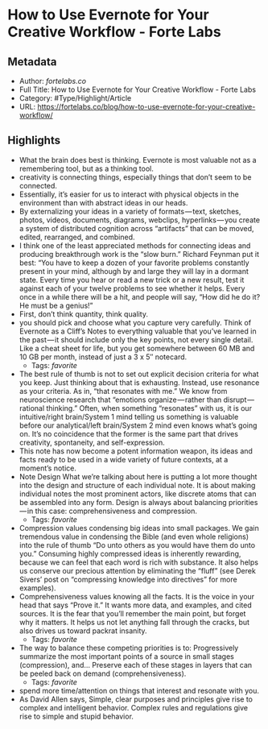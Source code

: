 # How to Use Evernote for Your Creative Workflow - Forte Labs

## Metadata

* Author: *fortelabs.co*
* Full Title: How to Use Evernote for Your Creative Workflow - Forte Labs
* Category: #Type/Highlight/Article
* URL: https://fortelabs.co/blog/how-to-use-evernote-for-your-creative-workflow/

## Highlights

* What the brain does best is thinking. Evernote is most valuable not as a remembering tool, but as a thinking tool.
* creativity is connecting things, especially things that don’t seem to be connected.
* Essentially, it’s easier for us to interact with physical objects in the environment than with abstract ideas in our heads.
* By externalizing your ideas in a variety of formats — text, sketches, photos, videos, documents, diagrams, webclips, hyperlinks — you create a system of distributed cognition across “artifacts” that can be moved, edited, rearranged, and combined.
* I think one of the least appreciated methods for connecting ideas and producing breakthrough work is the “slow burn.”
  Richard Feynman put it best:
  “You have to keep a dozen of your favorite problems constantly present in your mind, although by and large they will lay in a dormant state. Every time you hear or read a new trick or a new result, test it against each of your twelve problems to see whether it helps. Every once in a while there will be a hit, and people will say, “How did he do it? He must be a genius!”
* First, don’t think quantity, think quality.
* you should pick and choose what you capture very carefully. Think of Evernote as a Cliff’s Notes to everything valuable that you’ve learned in the past — it should include only the key points, not every single detail. Like a cheat sheet for life, but you get somewhere between 60 MB and 10 GB per month, instead of just a 3 x 5″ notecard.
  * Tags: *favorite* 
* The best rule of thumb is not to set out explicit decision criteria for what you keep. Just thinking about that is exhausting.
  Instead, use resonance as your criteria. As in, “that resonates with me.” We know from neuroscience research that “emotions organize — rather than disrupt — rational thinking.” Often, when something “resonates” with us, it is our intuitive/right brain/System 1 mind telling us something is valuable before our analytical/left brain/System 2 mind even knows what’s going on. It’s no coincidence that the former is the same part that drives creativity, spontaneity, and self-expression.
* This note has now become a potent information weapon, its ideas and facts ready to be used in a wide variety of future contexts, at a moment’s notice.
* Note Design
  What we’re talking about here is putting a lot more thought into the design and structure of each individual note. It is about making individual notes the most prominent actors, like discrete atoms that can be assembled into any form.
  Design is always about balancing priorities — in this case: comprehensiveness and compression.
  * Tags: *favorite* 
* Compression values condensing big ideas into small packages. We gain tremendous value in condensing the Bible (and even whole religions) into the rule of thumb “Do unto others as you would have them do unto you.” Consuming highly compressed ideas is inherently rewarding, because we can feel that each word is rich with substance. It also helps us conserve our precious attention by eliminating the “fluff” (see Derek Sivers’ post on “compressing knowledge into directives” for more examples).
* Comprehensiveness values knowing all the facts. It is the voice in your head that says “Prove it.” It wants more data, and examples, and cited sources. It is the fear that you’ll remember the main point, but forget why it matters. It helps us not let anything fall through the cracks, but also drives us toward packrat insanity.
  * Tags: *favorite* 
* The way to balance these competing priorities is to:
  Progressively summarize the most important points of a source in small stages (compression), and…
  Preserve each of these stages in layers that can be peeled back on demand (comprehensiveness).
  * Tags: *favorite* 
* spend more time/attention on things that interest and resonate with you.
* As David Allen says,
  Simple, clear purposes and principles give rise to complex and intelligent behavior. Complex rules and regulations give rise to simple and stupid behavior.
